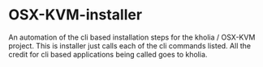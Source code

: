 # OSX-KVM-installer
An automation of the cli based installation steps for the kholia / OSX-KVM project. This is installer just calls each of the cli commands listed. All the credit for cli based applications being called goes to kholia.
